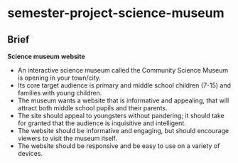 # semester-project-science-museum

## Brief

**Science museum website**

- An interactive science museum called the Community Science Museum is opening in your town/city.
- Its core target audience is primary and middle school children (7-15) and families with young children.
- The museum wants a website that is informative and appealing, that will attract both middle school pupils and their parents.
- The site should appeal to youngsters without pandering; it should take for granted that the audience is inquisitive and intelligent.
- The website should be informative and engaging, but should encourage viewers to visit the museum itself.
- The website should be responsive and be easy to use on a variety of devices.
